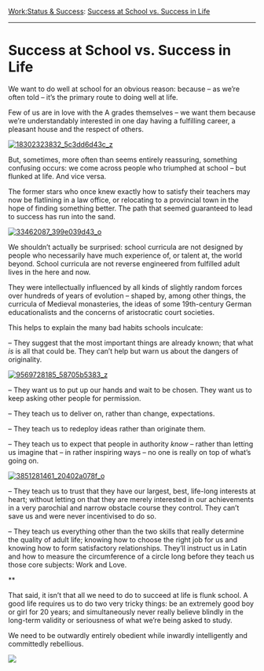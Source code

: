 [Work:](https://www.theschooloflife.com/thebookoflife/category/work/)[Status & Success](https://www.theschooloflife.com/thebookoflife/category/work/status-and-success/): [Success at School vs. Success in Life](https://www.theschooloflife.com/thebookoflife/success-at-school-vs-success-in-life/)

* * *

# Success at School vs. Success in Life

We want to do well at school for an obvious reason: because – as we’re often told – it’s the primary route to doing well at life.

Few of us are in love with the A grades themselves – we want them because we’re understandably interested in one day having a fulfilling career, a pleasant house and the respect of others.

[![18302323832_5c3dd6d43c_z](https://www.theschooloflife.com/thebookoflife/wp-content/uploads/2016/03/18302323832_5c3dd6d43c_z.jpg)](http://www.thebookoflife.org/wp-content/uploads/2016/03/18302323832_5c3dd6d43c_z.jpg)

But, sometimes, more often than seems entirely reassuring, something confusing occurs: we come across people who triumphed at school – but flunked at life. And vice versa.

The former stars who once knew exactly how to satisfy their teachers may now be flatlining in a law office, or relocating to a provincial town in the hope of finding something better. The path that seemed guaranteed to lead to success has run into the sand.

[![33462087_399e039d43_o](https://www.theschooloflife.com/thebookoflife/wp-content/uploads/2016/03/33462087_399e039d43_o.jpg)](http://www.thebookoflife.org/wp-content/uploads/2016/03/33462087_399e039d43_o.jpg)

We shouldn’t actually be surprised: school curricula are not designed by people who necessarily have much experience of, or talent at, the world beyond. School curricula are not reverse engineered from fulfilled adult lives in the here and now.

They were intellectually influenced by all kinds of slightly random forces over hundreds of years of evolution – shaped by, among other things, the curricula of Medieval monasteries, the ideas of some 19th-century German educationalists and the concerns of aristocratic court societies.

This helps to explain the many bad habits schools inculcate:

– They suggest that the most important things are already known; that what _is_ is all that could be. They can’t help but warn us about the dangers of originality.

[![9569728185_58705b5383_z](https://www.theschooloflife.com/thebookoflife/wp-content/uploads/2016/03/9569728185_58705b5383_z.jpg)](http://www.thebookoflife.org/wp-content/uploads/2016/03/9569728185_58705b5383_z.jpg)

– They want us to put up our hands and wait to be chosen. They want us to keep asking other people for permission.

– They teach us to deliver on, rather than change, expectations.

– They teach us to redeploy ideas rather than originate them.

– They teach us to expect that people in authority _know –_ rather than letting us imagine that – in rather inspiring ways – no one is really on top of what’s going on.

[![3851281461_20402a078f_o](https://www.theschooloflife.com/thebookoflife/wp-content/uploads/2016/03/3851281461_20402a078f_o.jpg)](http://www.thebookoflife.org/wp-content/uploads/2016/03/3851281461_20402a078f_o.jpg)

– They teach us to trust that they have our largest, best, life-long interests at heart; without letting on that they are merely interested in our achievements in a very parochial and narrow obstacle course they control. They can’t save us and were never incentivised to do so.

– They teach us everything other than the two skills that really determine the quality of adult life; knowing how to choose the right job for us and knowing how to form satisfactory relationships. They’ll instruct us in Latin and how to measure the circumference of a circle long before they teach us those core subjects: Work and Love.

\*\*

That said, it isn’t that all we need to do to succeed at life is flunk school. A good life requires us to do two very tricky things: be an extremely good boy or girl for 20 years; and simultaneously never really believe blindly in the long-term validity or seriousness of what we’re being asked to study.

We need to be outwardly entirely obedient while inwardly intelligently and committedly rebellious.

[![](https://img.youtube.com/vi/-Egxm5QuW9o/0.jpg)](https://www.youtube.com/embed/-Egxm5QuW9o '')
